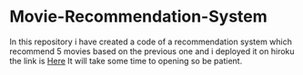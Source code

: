 # Movie-Recommendation-System
In this repository i have created a code of a recommendation system which recommend 5 movies based on the previous one and i deployed it on hiroku the link is [Here](http://mrs-saad.herokuapp.com/) It will take some time to opening so be patient.
